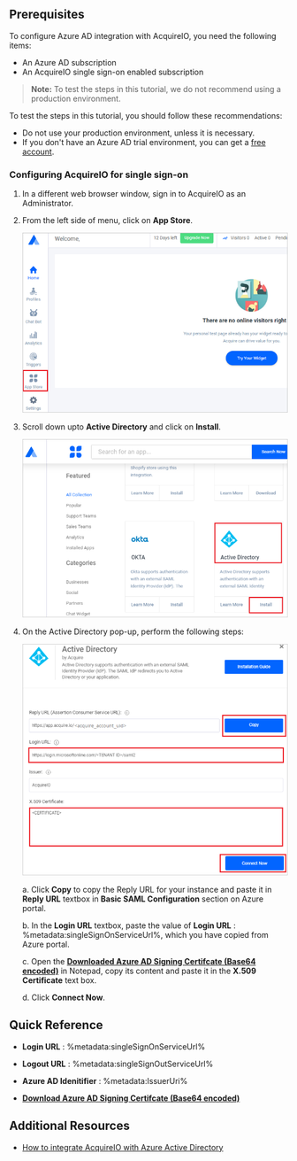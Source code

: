 ## Prerequisites

To configure Azure AD integration with AcquireIO, you need the following items:

- An Azure AD subscription
- An AcquireIO single sign-on enabled subscription

> **Note:**
> To test the steps in this tutorial, we do not recommend using a production environment.

To test the steps in this tutorial, you should follow these recommendations:

- Do not use your production environment, unless it is necessary.
- If you don't have an Azure AD trial environment, you can get a [free account](https://azure.microsoft.com/free/).

### Configuring AcquireIO for single sign-on

1. In a different web browser window, sign in to AcquireIO as an Administrator.

2. From the left side of menu, click on **App Store**.

	 ![AcquireIO configuration](./media/config01.png)

3. Scroll down upto **Active Directory** and click on **Install**.

    ![AcquireIO configuration](./media/config02.png)

4. On the Active Directory pop-up, perform the following steps:

    ![AcquireIO configuration](./media/config03.png)

	a. Click **Copy** to copy the Reply URL for your instance and paste it in **Reply URL** textbox in **Basic SAML Configuration** section on Azure portal.

    b. In the **Login URL** textbox, paste the value of **Login URL** : %metadata:singleSignOnServiceUrl%, which you have copied from Azure portal.

	c. Open the **[Downloaded Azure AD Signing Certifcate (Base64 encoded)](%metadata:certificateDownloadBase64Url%)** in Notepad, copy its content and paste it in the **X.509 Certificate** text box.

	d. Click **Connect Now**.

## Quick Reference

* **Login URL** : %metadata:singleSignOnServiceUrl%

* **Logout URL** : %metadata:singleSignOutServiceUrl%

* **Azure AD Idenitifier** : %metadata:IssuerUri%

* **[Download Azure AD Signing Certifcate (Base64 encoded)](%metadata:certificateDownloadBase64Url%)**

## Additional Resources

* [How to integrate AcquireIO with Azure Active Directory](https://docs.microsoft.com/azure/active-directory/saas-apps/acquireio-tutorial)
